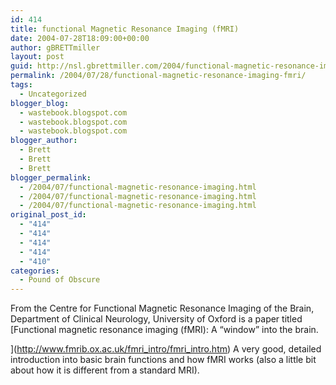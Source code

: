 ```yaml
---
id: 414
title: functional Magnetic Resonance Imaging (fMRI)
date: 2004-07-28T18:09:00+00:00
author: gBRETTmiller
layout: post
guid: http://nsl.gbrettmiller.com/2004/functional-magnetic-resonance-imaging-fmri
permalink: /2004/07/28/functional-magnetic-resonance-imaging-fmri/
tags:
  - Uncategorized
blogger_blog:
  - wastebook.blogspot.com
  - wastebook.blogspot.com
  - wastebook.blogspot.com
blogger_author:
  - Brett
  - Brett
  - Brett
blogger_permalink:
  - /2004/07/functional-magnetic-resonance-imaging.html
  - /2004/07/functional-magnetic-resonance-imaging.html
  - /2004/07/functional-magnetic-resonance-imaging.html
original_post_id:
  - "414"
  - "414"
  - "414"
  - "414"
  - "410"
categories:
  - Pound of Obscure
---
```

From the Centre for Functional Magnetic Resonance Imaging of the Brain, Department of Clinical Neurology, University of Oxford is a paper titled [Functional magnetic resonance imaging (fMRI): A &#8220;window&#8221; into the brain.  
  
](http://www.fmrib.ox.ac.uk/fmri_intro/fmri_intro.htm) A very good, detailed introduction into basic brain functions and how fMRI works (also a little bit about how it is different from a standard MRI).